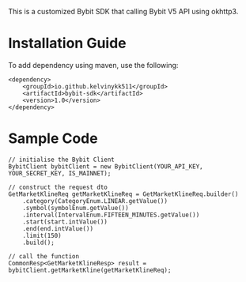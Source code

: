 This is a customized Bybit SDK that calling Bybit V5 API using okhttp3.

<h1>Installation Guide</h1>

To add dependency using maven, use the following:
```
<dependency>
    <groupId>io.github.kelvinykk511</groupId>
    <artifactId>bybit-sdk</artifactId>
    <version>1.0</version>
</dependency>
```

<h1>Sample Code</h1>

```
// initialise the Bybit Client
BybitClient bybitClient = new BybitClient(YOUR_API_KEY, YOUR_SECRET_KEY, IS_MAINNET);

// construct the request dto
GetMarketKlineReq getMarketKlineReq = GetMarketKlineReq.builder()
    .category(CategoryEnum.LINEAR.getValue())
    .symbol(symbolEnum.getValue())
    .interval(IntervalEnum.FIFTEEN_MINUTES.getValue())
    .start(start.intValue())
    .end(end.intValue())
    .limit(150)
    .build();

// call the function
CommonResp<GetMarketKlineResp> result = bybitClient.getMarketKline(getMarketKlineReq);
```
